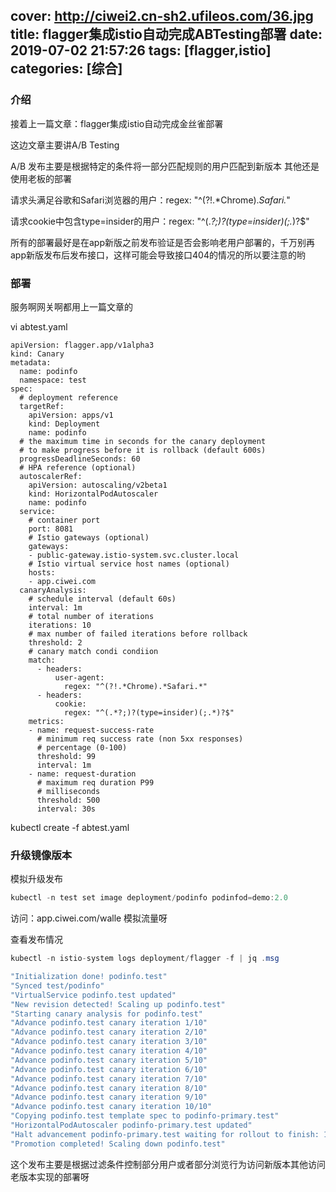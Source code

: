 cover: http://ciwei2.cn-sh2.ufileos.com/36.jpg
title: flagger集成istio自动完成ABTesting部署
date: 2019-07-02 21:57:26
tags: [flagger,istio]
categories: [综合]
---
### 介绍

接着上一篇文章：flagger集成istio自动完成金丝雀部署

这边文章主要讲A/B Testing

A/B 发布主要是根据特定的条件将一部分匹配规则的用户匹配到新版本 其他还是使用老板的部署

请求头满足谷歌和Safari浏览器的用户：regex: "^(?!.*Chrome).*Safari.*"

请求cookie中包含type=insider的用户：regex: "^(.*?;)?(type=insider)(;.*)?$"

所有的部署最好是在app新版之前发布验证是否会影响老用户部署的，千万别再app新版发布后发布接口，这样可能会导致接口404的情况的所以要注意的哟

<!--more-->

### 部署

服务啊网关啊都用上一篇文章的

vi abtest.yaml

```
apiVersion: flagger.app/v1alpha3
kind: Canary
metadata:
  name: podinfo
  namespace: test
spec:
  # deployment reference
  targetRef:
    apiVersion: apps/v1
    kind: Deployment
    name: podinfo
  # the maximum time in seconds for the canary deployment
  # to make progress before it is rollback (default 600s)
  progressDeadlineSeconds: 60
  # HPA reference (optional)
  autoscalerRef:
    apiVersion: autoscaling/v2beta1
    kind: HorizontalPodAutoscaler
    name: podinfo
  service:
    # container port
    port: 8081
    # Istio gateways (optional)
    gateways:
    - public-gateway.istio-system.svc.cluster.local
    # Istio virtual service host names (optional)
    hosts:
    - app.ciwei.com
  canaryAnalysis:
    # schedule interval (default 60s)
    interval: 1m
    # total number of iterations
    iterations: 10
    # max number of failed iterations before rollback
    threshold: 2
    # canary match condi condiion
    match:
      - headers:
          user-agent:
            regex: "^(?!.*Chrome).*Safari.*"
      - headers:
          cookie:
            regex: "^(.*?;)?(type=insider)(;.*)?$"
    metrics:
    - name: request-success-rate
      # minimum req success rate (non 5xx responses)
      # percentage (0-100)
      threshold: 99
      interval: 1m
    - name: request-duration
      # maximum req duration P99
      # milliseconds
      threshold: 500
      interval: 30s
```

kubectl create -f abtest.yaml

### 升级镜像版本

模拟升级发布

```java
kubectl -n test set image deployment/podinfo podinfod=demo:2.0
```

访问：app.ciwei.com/walle 模拟流量呀

查看发布情况

```java
kubectl -n istio-system logs deployment/flagger -f | jq .msg

"Initialization done! podinfo.test"
"Synced test/podinfo"
"VirtualService podinfo.test updated"
"New revision detected! Scaling up podinfo.test"
"Starting canary analysis for podinfo.test"
"Advance podinfo.test canary iteration 1/10"
"Advance podinfo.test canary iteration 2/10"
"Advance podinfo.test canary iteration 3/10"
"Advance podinfo.test canary iteration 4/10"
"Advance podinfo.test canary iteration 5/10"
"Advance podinfo.test canary iteration 6/10"
"Advance podinfo.test canary iteration 7/10"
"Advance podinfo.test canary iteration 8/10"
"Advance podinfo.test canary iteration 9/10"
"Advance podinfo.test canary iteration 10/10"
"Copying podinfo.test template spec to podinfo-primary.test"
"HorizontalPodAutoscaler podinfo-primary.test updated"
"Halt advancement podinfo-primary.test waiting for rollout to finish: 1 old replicas are pending termination"
"Promotion completed! Scaling down podinfo.test"
```

这个发布主要是根据过滤条件控制部分用户或者部分浏览行为访问新版本其他访问老版本实现的部署呀
